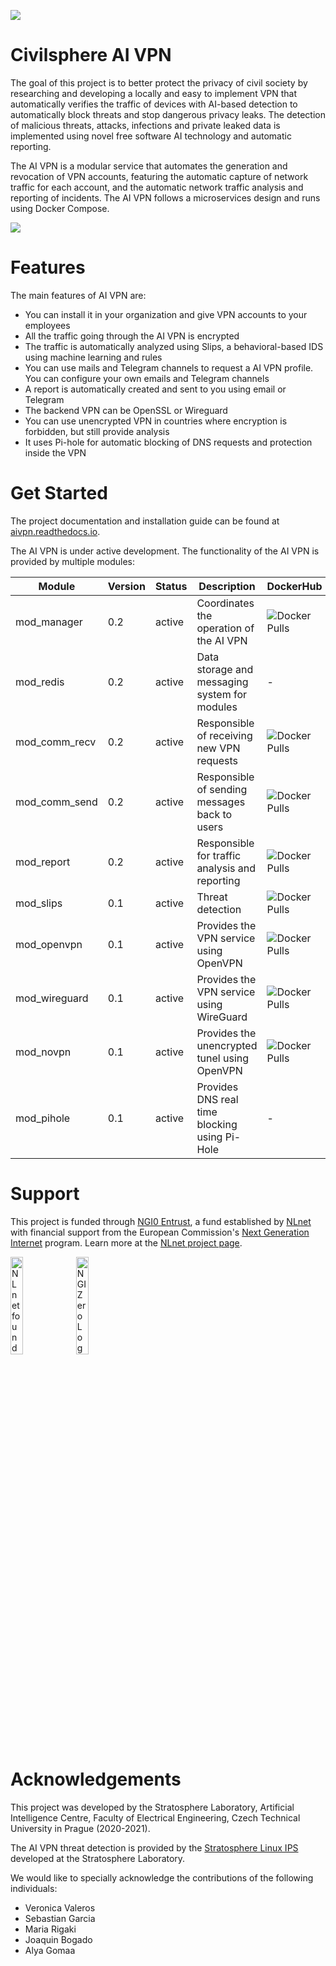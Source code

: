 ![](https://github.com/stratosphereips/AIVPN/blob/main/assets/Civilsphere-AI-VPN.png)

# Civilsphere AI VPN

The goal of this project is to better protect the privacy of civil society by researching and developing a locally and easy to implement VPN that automatically verifies the traffic of devices with AI-based detection to automatically block threats and stop dangerous privacy leaks. The detection of malicious threats, attacks, infections and private leaked data is implemented using novel free software AI technology and automatic reporting.

The AI VPN is a modular service that automates the generation and revocation of VPN accounts, featuring the automatic capture of network traffic for each account, and the automatic network traffic analysis and reporting of incidents. The AI VPN follows a microservices design and runs using Docker Compose.

![](https://github.com/stratosphereips/AIVPN/blob/main/assets/Civilsphere-AI-VPN-HowItWorks-1.png)

# Features
The main features of AI VPN are:

- You can install it in your organization and give VPN accounts to your employees
- All the traffic going through the AI VPN is encrypted
- The traffic is automatically analyzed using Slips, a behavioral-based IDS using machine learning and rules
- You can use mails and Telegram channels to request a AI VPN profile. You can configure your own emails and Telegram channels
- A report is automatically created and sent to you using email or Telegram
- The backend VPN can be OpenSSL or Wireguard
- You can use unencrypted VPN in countries where encryption is forbidden, but still provide analysis
- It uses Pi-hole for automatic blocking of DNS requests and protection inside the VPN


# Get Started

The project documentation and installation guide can be found at [aivpn.readthedocs.io](https://aivpn.readthedocs.io/).

The AI VPN is under active development. The functionality of the AI VPN is provided by multiple modules:

|   Module      | Version | Status | Description                                    | DockerHub | 
|   ------      | ------- | ------ | -----------                                    |---- |
| mod_manager   |     0.2 | active | Coordinates the operation of the AI VPN        | ![Docker Pulls](https://img.shields.io/docker/pulls/civilsphere/aivpn_mod_manager?color=green)|
| mod_redis     |     0.2 | active | Data storage and messaging system for modules  | - |
| mod_comm_recv |     0.2 | active | Responsible of receiving new VPN requests      | ![Docker Pulls](https://img.shields.io/docker/pulls/civilsphere/aivpn_mod_comm_recv?color=green)|
| mod_comm_send |     0.2 | active | Responsible of sending messages back to users  | ![Docker Pulls](https://img.shields.io/docker/pulls/civilsphere/aivpn_mod_comm_send?color=green)|
| mod_report    |     0.2 | active | Responsible for traffic analysis and reporting | ![Docker Pulls](https://img.shields.io/docker/pulls/civilsphere/aivpn_mod_report?color=green)|
| mod_slips     |     0.1 | active | Threat detection                               | ![Docker Pulls](https://img.shields.io/docker/pulls/civilsphere/aivpn_mod_slips?color=green)|
| mod_openvpn   |     0.1 | active | Provides the VPN service using OpenVPN         | ![Docker Pulls](https://img.shields.io/docker/pulls/civilsphere/aivpn_mod_openvpn?color=green)|
| mod_wireguard |     0.1 | active | Provides the VPN service using WireGuard       | ![Docker Pulls](https://img.shields.io/docker/pulls/civilsphere/aivpn_mod_wireguard?color=green)|
| mod_novpn     |     0.1 | active | Provides the unencrypted tunel using OpenVPN   | ![Docker Pulls](https://img.shields.io/docker/pulls/civilsphere/aivpn_mod_novpn?color=green)|
| mod_pihole    |     0.1 | active | Provides DNS real time blocking using Pi-Hole  | - |

# Support

This project is funded through [NGI0 Entrust](https://nlnet.nl/entrust), a fund established by [NLnet](https://nlnet.nl) with financial support from the European Commission's [Next Generation Internet](https://ngi.eu) program. Learn more at the [NLnet project page](https://nlnet.nl/project/AI-VPN/).

[<img src="https://nlnet.nl/logo/banner.png" alt="NLnet foundation logo" width="20%" />](https://nlnet.nl)
[<img src="https://nlnet.nl/image/logos/NGI0_tag.svg" alt="NGI Zero Logo" width="20%" />](https://nlnet.nl/entrust)


# Acknowledgements
This project was developed by the Stratosphere Laboratory, Artificial Intelligence Centre, Faculty of Electrical Engineering, Czech Technical University in Prague (2020-2021).

The AI VPN threat detection is provided by the [Stratosphere Linux IPS](https://github.com/stratosphereips/StratosphereLinuxIPS) developed at the Stratosphere Laboratory.

We would like to specially acknowledge the contributions of the following individuals:

* Veronica Valeros
* Sebastian Garcia
* Maria Rigaki
* Joaquin Bogado
* Alya Gomaa
